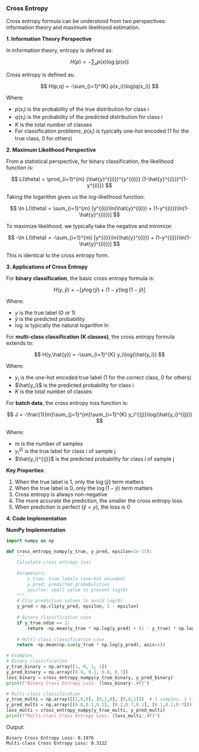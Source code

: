 ### Cross Entropy

Cross entropy formula can be understood from two perspectives: information theory and maximum likelihood estimation.

**1. Information Theory Perspective**

In information theory, entropy is defined as:

$$
H(p) = -\sum_x p(x)\log(p(x))
$$

Cross entropy is defined as:

$$
H(p,q) = -\sum_{i=1}^{K} p(x_i)\log(q(x_i))
$$

Where:
- $p(x_i)$ is the probability of the true distribution for class $i$
- $q(x_i)$ is the probability of the predicted distribution for class $i$
- $K$ is the total number of classes
- For classification problems, $p(x_i)$ is typically one-hot encoded (1 for the true class, 0 for others)

**2. Maximum Likelihood Perspective**

From a statistical perspective, for binary classification, the likelihood function is:

$$
L(\theta) = \prod_{i=1}^{m} (\hat{y}^{(i)})^{y^{(i)}} (1-\hat{y}^{(i)})^{1-y^{(i)}}
$$

Taking the logarithm gives us the log-likelihood function:

$$
\ln L(\theta) = \sum_{i=1}^{m} [y^{(i)}\ln(\hat{y}^{(i)}) + (1-y^{(i)})\ln(1-\hat{y}^{(i)})]
$$

To maximize likelihood, we typically take the negative and minimize:

$$
-\ln L(\theta) = -\sum_{i=1}^{m} [y^{(i)}\ln(\hat{y}^{(i)}) + (1-y^{(i)})\ln(1-\hat{y}^{(i)})]
$$

This is identical to the cross entropy form.

**3. Applications of Cross Entropy**

For **binary classification**, the basic cross entropy formula is:

$$
H(y,\hat{y}) = -[y\log(\hat{y}) + (1-y)\log(1-\hat{y})]
$$

Where:
- $y$ is the true label (0 or 1)
- $\hat{y}$ is the predicted probability
- $\log$ is typically the natural logarithm $\ln$

For **multi-class classification (K classes)**, the cross entropy formula extends to:

$$
H(y,\hat{y}) = -\sum_{i=1}^{K} y_i\log(\hat{y_i})
$$

Where:
- $y_i$ is the one-hot encoded true label (1 for the correct class, 0 for others)
- $\hat{y_i}$ is the predicted probability for class i
- $K$ is the total number of classes

For **batch data**, the cross entropy loss function is:

$$
J = -\frac{1}{m}\sum_{j=1}^{m}\sum_{i=1}^{K} y_i^{(j)}\log(\hat{y_i}^{(j)})
$$

Where:
- $m$ is the number of samples
- $y_i^{(j)}$ is the true label for class i of sample j
- $\hat{y_i}^{(j)}$ is the predicted probability for class i of sample j

**Key Properties**:
1. When the true label is 1, only the $\log(\hat{y})$ term matters
2. When the true label is 0, only the $\log(1-\hat{y})$ term matters
3. Cross entropy is always non-negative
4. The more accurate the prediction, the smaller the cross entropy loss
5. When prediction is perfect ($\hat{y}=y$), the loss is 0

**4. Code Implementation**

**NumPy Implementation**
```python
import numpy as np

def cross_entropy_numpy(y_true, y_pred, epsilon=1e-15):
    """
    Calculate cross entropy loss
    
    Parameters:
        y_true: true labels (one-hot encoded)
        y_pred: predicted probabilities
        epsilon: small value to prevent log(0)
    """
    # Clip prediction values to avoid log(0)
    y_pred = np.clip(y_pred, epsilon, 1 - epsilon)
    
    # Binary classification case
    if y_true.ndim == 1:
        return -np.mean(y_true * np.log(y_pred) + (1 - y_true) * np.log(1 - y_pred))
    
    # Multi-class classification case
    return -np.mean(np.sum(y_true * np.log(y_pred), axis=1))

# Examples
# Binary classification
y_true_binary = np.array([1, 0, 1, 1])
y_pred_binary = np.array([0.9, 0.1, 0.8, 0.7])
loss_binary = cross_entropy_numpy(y_true_binary, y_pred_binary)
print(f"Binary Cross Entropy Loss: {loss_binary:.4f}")

# Multi-class classification
y_true_multi = np.array([[1,0,0], [0,1,0], [0,0,1]])  # 3 samples, 3 classes
y_pred_multi = np.array([[0.8,0.1,0.1], [0.2,0.7,0.1], [0.1,0.2,0.7]])
loss_multi = cross_entropy_numpy(y_true_multi, y_pred_multi)
print(f"Multi-class Cross Entropy Loss: {loss_multi:.4f}")
```

Output:
```
Binary Cross Entropy Loss: 0.1976
Multi-class Cross Entropy Loss: 0.3122
```